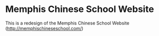 # Memphis Chinese School Website
This is a redesign of the Memphis Chinese School Website (<a target="_blank">http://memphischineseschool.com/)</a>
